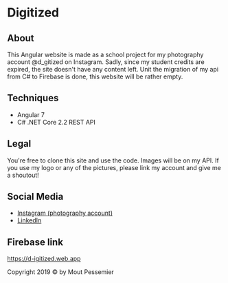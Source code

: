 # Digitized

## About

This Angular website is made as a school project for my photography account @d_gitized on Instagram.
Sadly, since my student credits are expired, the site doesn't have any content left. Unit the migration of my api from C# to Firebase is done, this website will be rather empty.

## Techniques

- Angular 7
- C# .NET Core 2.2 REST API

## Legal

You're free to clone this site and use the code. Images will be on my API. If you use my logo or any of the pictures, please link my account and give me a shoutout!

## Social Media

- [Instagram (photography account)](https://instagram.com/d_igitized/)
- [LinkedIn](https://www.linkedin.com/in/moutpessemier/)

## Firebase link

https://d-igitized.web.app

Copyright 2019 © by Mout Pessemier
